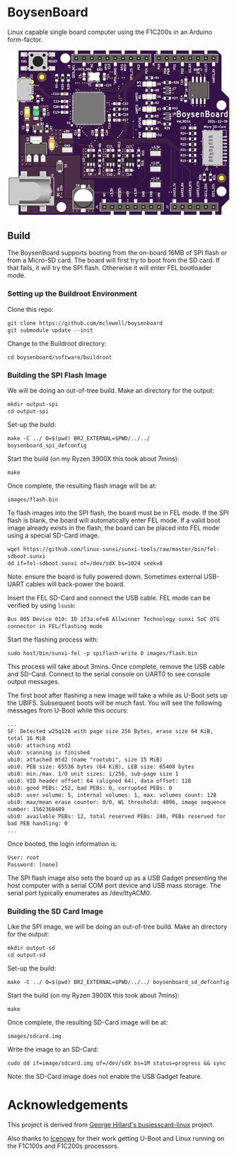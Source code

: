 # BoysenBoard
Linux capable single board computer using the F1C200s in an Arduino form-factor.

![BoysenBoard Top](doc/boysenboard_top.png)

## Build
The BoysenBoard supports booting from the on-board 16MB of SPI flash or from a 
Micro-SD card. The board will first try to boot from the SD card. If that 
fails, it will try the SPI flash. Otherwise it will enter FEL bootloader mode. 

### Setting up the Buildroot Environment
Clone this repo:
```
git clone https://github.com/mclewell/boysenboard
git submodule update --init
```
Change to the Buildroot directory:
```
cd boysenboard/software/buildroot
```

### Building the SPI Flash Image
We will be doing an out-of-tree build. Make an directory for the output:
```
mkdir output-spi
cd output-spi
```
Set-up the build:
```
make -C ../ O=$(pwd) BR2_EXTERNAL=$PWD/../../ boysenboard_spi_defconfig
```
Start the build (on my Ryzen 3900X this took about 7mins):
```
make
```
Once complete, the resulting flash image will be at:
```
images/flash.bin
```
To flash images into the SPI flash, the board must be in FEL mode. If the SPI 
flash is blank, the board will automatically enter FEL mode. If a valid boot 
image already exists in the flash, the board can be placed into FEL mode using
a special SD-Card image.
```
wget https://github.com/linux-sunxi/sunxi-tools/raw/master/bin/fel-sdboot.sunxi
dd if=fel-sdboot.sunxi of=/dev/sdX bs=1024 seek=8
```
Note: ensure the board is fully powered down. Sometimes external USB-UART cables
will back-power the board.

Insert the FEL SD-Card and connect the USB cable. FEL mode can be verified by 
using ```lsusb```:
```
Bus 005 Device 010: ID 1f3a:efe8 Allwinner Technology sunxi SoC OTG connector in FEL/flashing mode
```
Start the flashing process with:
```
sudo host/bin/sunxi-fel -p spiflash-write 0 images/flash.bin
```
This process will take about 3mins. Once complete, remove the USB cable and 
SD-Card. Connect to the serial console on UART0 to see console output messages.

The first boot after flashing a new image will take a while as U-Boot sets up 
the UBIFS. Subsequent boots will be much fast. You will see the following 
messages from U-Boot while this occurs:
```
...
SF: Detected w25q128 with page size 256 Bytes, erase size 64 KiB, total 16 MiB
ubi0: attaching mtd2
ubi0: scanning is finished
ubi0: attached mtd2 (name "rootubi", size 15 MiB)
ubi0: PEB size: 65536 bytes (64 KiB), LEB size: 65408 bytes
ubi0: min./max. I/O unit sizes: 1/256, sub-page size 1
ubi0: VID header offset: 64 (aligned 64), data offset: 128
ubi0: good PEBs: 252, bad PEBs: 0, corrupted PEBs: 0
ubi0: user volume: 5, internal volumes: 1, max. volumes count: 128
ubi0: max/mean erase counter: 0/0, WL threshold: 4096, image sequence number: 1562368489
ubi0: available PEBs: 12, total reserved PEBs: 240, PEBs reserved for bad PEB handling: 0
...
```

Once booted, the login information is:
```
User: root
Password: [none]
```
The SPI flash image also sets the board up as a USB Gadget presenting the host
computer with a serial COM port device and USB mass storage. The serial port
typically enumerates as /dev/ttyACM0. 

### Building the SD Card Image
Like the SPI image,  we will be doing an out-of-tree build. Make an directory 
for the output:
```
mkdir output-sd
cd output-sd
```
Set-up the build:
```
make -C ../ O=$(pwd) BR2_EXTERNAL=$PWD/../../ boysenboard_sd_defconfig
```
Start the build (on my Ryzen 3900X this took about 7mins):
```
make
```
Once complete, the resulting SD-Card image will be at:
```
images/sdcard.img
```
Write the image to an SD-Card:
```
sudo dd if=image/sdcard.img of=/dev/sdX bs=1M status=progress && sync
```
Note: the SD-Card image does not enable the USB Gadget feature.

# Acknowledgements
This project is derived from [George Hillard's busiesscard-linux](https://github.com/thirtythreeforty/businesscard-linux)
project. 

Also thanks to [Icenowy](https://github.com/Icenowy) for their work getting U-Boot and Linux running
on the F1C100s and F1C200s processors.
